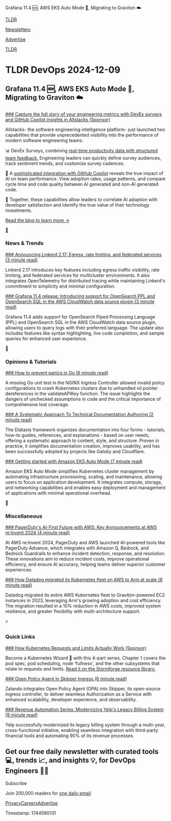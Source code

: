 Grafana 11.4 🆕, AWS EKS Auto Mode 🚗, Migrating to Graviton ☁️

[TLDR](/)

[Newsletters](/newsletters)

[Advertise](https://advertise.tldr.tech/)

[TLDR](/)

# TLDR DevOps 2024-12-09

## Grafana 11.4 🆕, AWS EKS Auto Mode 🚗, Migrating to Graviton ☁️

### 

[### Capture the full story of your engineering metrics with DevEx surveys and GitHub Copilot insights in Allstacks (Sponsor)](https://www.allstacks.com/blog/unlocking-360-degree-engineering-team-insights?utm_source=website&amp;utm_medium=organic_social&amp;utm_campaign=24q4_dx_cp)

Allstacks- the software engineering intelligence platform- just launched two capabilities that provide unprecedented visibility into the performance of modern software engineering teams:

📊 DevEx Surveys, combining [real-time productivity data with structured team feedback.](https://www.allstacks.com/developer-experience-surveys?utm_source=website&utm_medium=organic_social&utm_campaign=24q4_dx_cp) Engineering leaders can quickly define survey audiences, track sentiment trends, and customize survey cadences.

🤖 A [sophisticated integration with GitHub Copilot](https://www.allstacks.com/integrations/copilot?utm_source=website&utm_medium=organic_social&utm_campaign=24q4_dx_cp) reveals the true impact of AI on team performance. View adoption rates, usage patterns, and compare cycle time and code quality between AI generated and non-AI generated code.

🤝 Together, these capabilities allow leaders to correlate AI adoption with developer satisfaction and identify the true value of their technology investments.

[Read the blog to learn more →](https://www.allstacks.com/blog/unlocking-360-degree-engineering-team-insights?utm_source=website&utm_medium=organic_social&utm_campaign=24q3_mim)

📱

### News & Trends

[### Announcing Linkerd 2.17: Egress, rate limiting, and federated services (3 minute read)](https://linkerd.io/2024/12/05/announcing-linkerd-2.17/?utm_source=tldrdevops)

Linkerd 2.17 introduces key features including egress traffic visibility, rate limiting, and federated services for multicluster environments. It also integrates OpenTelemetry for distributed tracing while maintaining Linkerd's commitment to simplicity and minimal configuration.

[### Grafana 11.4 release: Introducing support for OpenSearch PPL and OpenSearch SQL in the AWS CloudWatch data source plugin (3 minute read)](https://grafana.com/blog/2024/12/05/grafana-11.4-release-all-the-latest-features/?utm_source=tldrdevops)

Grafana 11.4 adds support for OpenSearch Piped Processing Language (PPL) and OpenSearch SQL in the AWS CloudWatch data source plugin, allowing users to query logs with their preferred language. The update also includes features like syntax highlighting, live code completion, and sample queries for enhanced user experience.

🚀

### Opinions & Tutorials

[### How to prevent panics in Go (6 minute read)](https://jarosz.dev/article/how-to-prevent-panics/?utm_source=tldrdevops)

A missing Go unit test in the NGINX Ingress Controller allowed invalid policy configurations to crash Kubernetes clusters due to unhandled nil pointer dereferences in the validateAPIKey function. The issue highlights the dangers of unchecked assumptions in code and the critical importance of comprehensive test coverage.

[### A Systematic Approach To Technical Documentation Authoring (2 minute read)](https://diataxis.fr/?utm_source=tldrdevops)

The Diátaxis framework organizes documentation into four forms - tutorials, how-to guides, references, and explanations - based on user needs, offering a systematic approach to content, style, and structure. Proven in practice, it simplifies documentation creation, improves usability, and has been successfully adopted by projects like Gatsby and Cloudflare.

[### Getting started with Amazon EKS Auto Mode (7 minute read)](https://aws.amazon.com/blogs/containers/getting-started-with-amazon-eks-auto-mode/?utm_source=tldrdevops)

Amazon EKS Auto Mode simplifies Kubernetes cluster management by automating infrastructure provisioning, scaling, and maintenance, allowing users to focus on application development. It integrates compute, storage, and networking capabilities and enables easy deployment and management of applications with minimal operational overhead.

🎁

### Miscellaneous

[### PagerDuty's AI-First Future with AWS: Key Announcements at AWS re:Invent 2024 (4 minute read)](https://www.pagerduty.com/blog/aws-reinvent-2024-announcements/?utm_source=tldrdevops)

At AWS re:Invent 2024, PagerDuty and AWS launched AI-powered tools like PagerDuty Advance, which integrates with Amazon Q, Bedrock, and Bedrock Guardrails to enhance incident detection, response, and resolution. These innovations aim to reduce incident costs, improve operational efficiency, and ensure AI accuracy, helping teams deliver superior customer experiences.

[### How Datadog migrated its Kubernetes fleet on AWS to Arm at scale (8 minute read)](https://www.datadoghq.com/blog/arm-migration-aws/?utm_source=tldrdevops)

Datadog migrated its entire AWS Kubernetes fleet to Graviton-powered EC2 instances in 2023, leveraging Arm's growing adoption and cost efficiency. The migration resulted in a 10% reduction in AWS costs, improved system resilience, and greater flexibility with multi-architecture support.

⚡️

### Quick Links

[### How Kubernetes Requests and Limits Actually Work (Sponsor)](https://stormforge.io/how-kubernetes-requests-limits-work/?utm_source=TLDR&amp;utm_medium=newsletter&amp;utm_campaign=TLDR-q4-2024)

Become a Kubernetes Wizard 🧙 with this 4-part series. Chapter 1 covers the pod spec, pod scheduling, node ‘fullness', and the other subsystems that relate to requests and limits. [Read it on the Stormforge resource library.](https://stormforge.io/how-kubernetes-requests-limits-work/?utm_source=TLDR&utm_medium=newsletter&utm_campaign=TLDR-q4-2024)

[### Open Policy Agent in Skipper Ingress (6 minute read)](https://engineering.zalando.com/posts/2024/12/open-policy-agent-in-skipper-ingress.html?utm_source=tldrdevops)

Zalando integrates Open Policy Agent (OPA) into Skipper, its open-source ingress controller, to deliver seamless Authorization as a Service with enhanced scalability, developer experience, and observability.

[### Revenue Automation Series: Modernizing Yelp's Legacy Billing System (9 minute read)](https://engineeringblog.yelp.com/2024/12/modernization-of-yelp's-legacy-billing-system.html?utm_source=tldrdevops)

Yelp successfully modernized its legacy billing system through a multi-year, cross-functional initiative, enabling seamless integration with third-party financial tools and automating 90% of its revenue processes.

## Get our free daily newsletter with curated tools 💻, trends 📈, and insights 💡, for DevOps Engineers 👨‍💻

Subscribe

Join 200,000 readers for [one daily email](/api/latest/devops)

[Privacy](/privacy)[Careers](https://jobs.ashbyhq.com/tldr.tech)[Advertise](/devops/advertise)

Timestamp: 1744590131